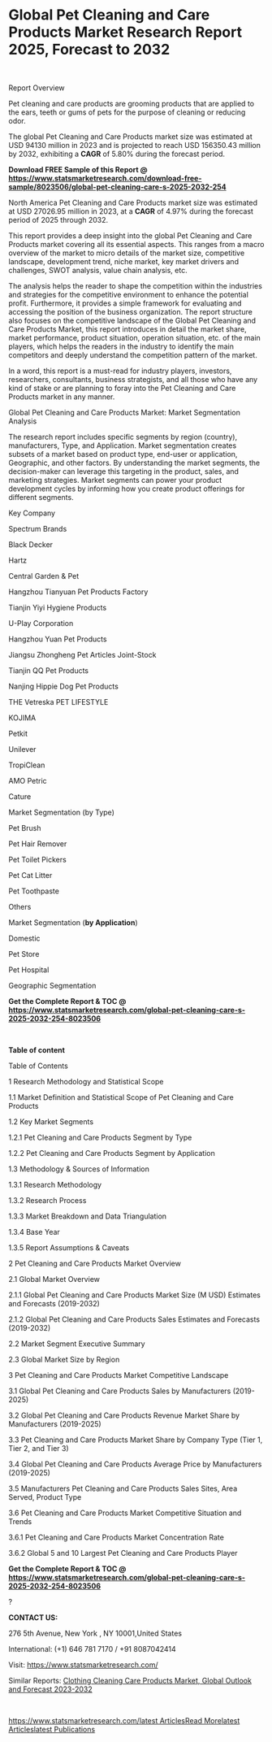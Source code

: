 <h1>Global Pet Cleaning and Care Products Market Research Report 2025, Forecast to 2032</h1><br/><p>Report Overview</p>
 
 
 
 <p>Pet cleaning and care products are grooming products that are applied to the ears, teeth or gums of pets for the purpose of cleaning or reducing odor.</p>
 
 
 
 <p>The global Pet Cleaning and Care Products market size was estimated at USD 94130 million in 2023 and is projected to reach USD 156350.43 million by 2032, exhibiting a <strong>CAGR</strong> of 5.80% during the forecast period.</p>
 
 
 
 <p><strong>Download FREE Sample of this Report @ <a href="https://www.statsmarketresearch.com/download-free-sample/8023506/global-pet-cleaning-care-s-2025-2032-254">https://www.statsmarketresearch.com/download-free-sample/8023506/global-pet-cleaning-care-s-2025-2032-254</a></strong></p>
 
 
 
 <p>North America Pet Cleaning and Care Products market size was estimated at USD 27026.95 million in 2023, at a <strong>CAGR</strong> of 4.97% during the forecast period of 2025 through 2032.</p>
 
 
 
 <p>This report provides a deep insight into the global Pet Cleaning and Care Products market covering all its essential aspects. This ranges from a macro overview of the market to micro details of the market size, competitive landscape, development trend, niche market, key market drivers and challenges, SWOT analysis, value chain analysis, etc.</p>
 
 
 
 <p>The analysis helps the reader to shape the competition within the industries and strategies for the competitive environment to enhance the potential profit. Furthermore, it provides a simple framework for evaluating and accessing the position of the business organization. The report structure also focuses on the competitive landscape of the Global Pet Cleaning and Care Products Market, this report introduces in detail the market share, market performance, product situation, operation situation, etc. of the main players, which helps the readers in the industry to identify the main competitors and deeply understand the competition pattern of the market.</p>
 
 
 
 <p>In a word, this report is a must-read for industry players, investors, researchers, consultants, business strategists, and all those who have any kind of stake or are planning to foray into the Pet Cleaning and Care Products market in any manner.</p>
 
 
 
 <p>Global Pet Cleaning and Care Products Market: Market Segmentation Analysis</p>
 
 
 
 <p>The research report includes specific segments by region (country), manufacturers, Type, and Application. Market segmentation creates subsets of a market based on product type, end-user or application, Geographic, and other factors. By understanding the market segments, the decision-maker can leverage this targeting in the product, sales, and marketing strategies. Market segments can power your product development cycles by informing how you create product offerings for different segments.</p>
 
 
 
 <p>Key Company</p>
 
 
 
 <p>Spectrum Brands</p>
 
 
 
 <p>Black Decker</p>
 
 
 
 <p>Hartz</p>
 
 
 
 <p>Central Garden & Pet</p>
 
 
 
 <p>Hangzhou Tianyuan Pet Products Factory</p>
 
 
 
 <p>Tianjin Yiyi Hygiene Products</p>
 
 
 
 <p>U-Play Corporation</p>
 
 
 
 <p>Hangzhou Yuan Pet Products</p>
 
 
 
 <p>Jiangsu Zhongheng Pet Articles Joint-Stock</p>
 
 
 
 <p>Tianjin QQ Pet Products</p>
 
 
 
 <p>Nanjing Hippie Dog Pet Products</p>
 
 
 
 <p>THE Vetreska PET LIFESTYLE</p>
 
 
 
 <p>KOJIMA</p>
 
 
 
 <p>Petkit</p>
 
 
 
 <p>Unilever</p>
 
 
 
 <p>TropiClean</p>
 
 
 
 <p>AMO Petric</p>
 
 
 
 <p>Cature</p>
 
 
 
 <p>Market Segmentation (by Type)</p>
 
 
 
 <p>Pet Brush</p>
 
 
 
 <p>Pet Hair Remover</p>
 
 
 
 <p>Pet Toilet Pickers</p>
 
 
 
 <p>Pet Cat Litter</p>
 
 
 
 <p>Pet Toothpaste</p>
 
 
 
 <p>Others</p>
 
 
 
 <p>Market Segmentation (<strong>by Application</strong>)</p>
 
 
 
 <p>Domestic</p>
 
 
 
 <p>Pet Store</p>
 
 
 
 <p>Pet Hospital</p>
 
 
 
 <p>Geographic Segmentation</p>
 
 
 
 <div><b>Get the Complete Report & TOC @ <a href="https://www.statsmarketresearch.com/global-pet-cleaning-care-s-2025-2032-254-8023506">https://www.statsmarketresearch.com/global-pet-cleaning-care-s-2025-2032-254-8023506</a></b></div>
 
 
 
 <p><br />
 
 <b>Table of content</b></p>
 
 
 
 <p>Table of Contents<br />
 
 1 Research Methodology and Statistical Scope<br />
 
 1.1 Market Definition and Statistical Scope of Pet Cleaning and Care Products<br />
 
 1.2 Key Market Segments<br />
 
 1.2.1 Pet Cleaning and Care Products Segment by Type<br />
 
 1.2.2 Pet Cleaning and Care Products Segment by Application<br />
 
 1.3 Methodology & Sources of Information<br />
 
 1.3.1 Research Methodology<br />
 
 1.3.2 Research Process<br />
 
 1.3.3 Market Breakdown and Data Triangulation<br />
 
 1.3.4 Base Year<br />
 
 1.3.5 Report Assumptions & Caveats<br />
 
 2 Pet Cleaning and Care Products Market Overview<br />
 
 2.1 Global Market Overview<br />
 
 2.1.1 Global Pet Cleaning and Care Products Market Size (M USD) Estimates and Forecasts (2019-2032)<br />
 
 2.1.2 Global Pet Cleaning and Care Products Sales Estimates and Forecasts (2019-2032)<br />
 
 2.2 Market Segment Executive Summary<br />
 
 2.3 Global Market Size by Region<br />
 
 3 Pet Cleaning and Care Products Market Competitive Landscape<br />
 
 3.1 Global Pet Cleaning and Care Products Sales by Manufacturers (2019-2025)<br />
 
 3.2 Global Pet Cleaning and Care Products Revenue Market Share by Manufacturers (2019-2025)<br />
 
 3.3 Pet Cleaning and Care Products Market Share by Company Type (Tier 1, Tier 2, and Tier 3)<br />
 
 3.4 Global Pet Cleaning and Care Products Average Price by Manufacturers (2019-2025)<br />
 
 3.5 Manufacturers Pet Cleaning and Care Products Sales Sites, Area Served, Product Type<br />
 
 3.6 Pet Cleaning and Care Products Market Competitive Situation and Trends<br />
 
 3.6.1 Pet Cleaning and Care Products Market Concentration Rate<br />
 
 3.6.2 Global 5 and 10 Largest Pet Cleaning and Care Products Player</p>
 
 
 
 <div><b>Get the Complete Report & TOC @ <a href="https://www.statsmarketresearch.com/global-pet-cleaning-care-s-2025-2032-254-8023506">https://www.statsmarketresearch.com/global-pet-cleaning-care-s-2025-2032-254-8023506</a></b></div>
 
 
 
 <p>? </p>
 
 
 
 <p><b>CONTACT US:</b><br />
 
 276 5th Avenue, New York , NY 10001,United States<br />
 
 International: (+1) 646 781 7170 / +91 8087042414<br />
 
 Visit: <a href="https://www.statsmarketresearch.com/">https://www.statsmarketresearch.com/</a><br />
 
 Similar Reports: <a href="https://www.statsmarketresearch.com/global-pet-cleaning-care-s-2025-2032-254-8023506">Clothing Cleaning Care Products Market, Global Outlook and Forecast 2023-2032</a><br />
 
 <br />
 
 <a href="https://gyeongbokgung.com">https://www.statsmarketresearch.com/</a><a href="https://hallyeomaritime.com">latest Articles</a><a href="https://jingwansa.com">Read More</a><a href="https://nguoiviet.jp/">latest Articles</a><a href="https://www.intelmarketresearch.com/">latest Publications</a></p>
